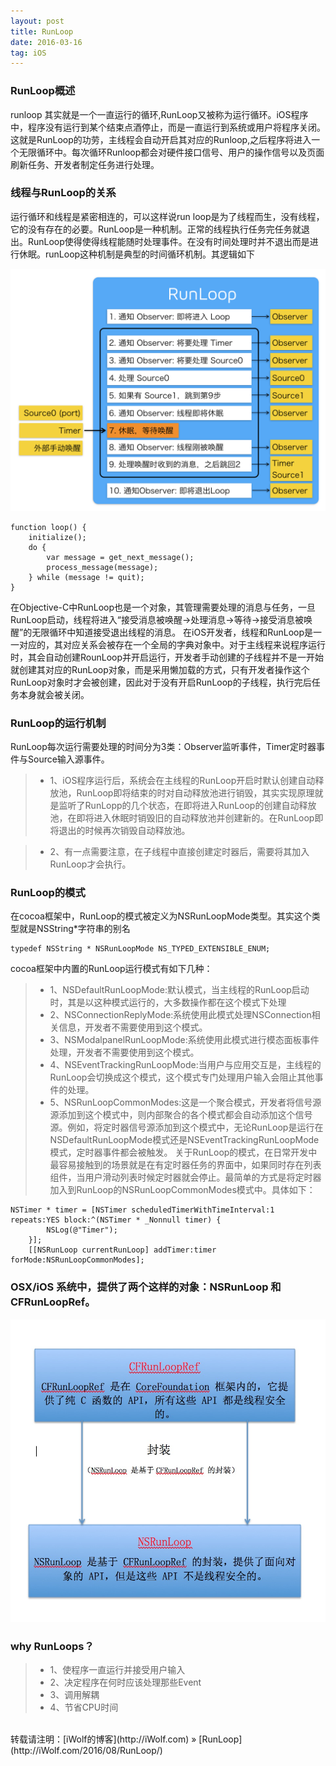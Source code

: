 ```yaml
---
layout: post
title: RunLoop
date: 2016-03-16
tag: iOS
---
```

### RunLoop概述

runloop 其实就是一个一直运行的循环,RunLoop又被称为运行循环。iOS程序中，程序没有运行到某个结束点酒停止，而是一直运行到系统或用户将程序关闭。这就是RunLoop的功劳，主线程会自动开启其对应的Runloop,之后程序将进入一个无限循环中。每次循环Runloop都会对硬件接口信号、用户的操作信号以及页面刷新任务、开发者制定任务进行处理。

### 线程与RunLoop的关系

运行循环和线程是紧密相连的，可以这样说run loop是为了线程而生，没有线程，它的没有存在的必要。RunLoop是一种机制。正常的线程执行任务完任务就退出。RunLoop使得使得线程能随时处理事件。在没有时间处理时并不退出而是进行休眠。runLoop这种机制是典型的时间循环机制。其逻辑如下

<img src="/images/posts/RunLoop/RunLoop1.png" > 

```
function loop() {
    initialize();
    do {
        var message = get_next_message();
        process_message(message);
    } while (message != quit);
}
```

在Objective-C中RunLoop也是一个对象，其管理需要处理的消息与任务，一旦RunLoop启动，线程将进入“接受消息被唤醒->处理消息->等待->接受消息被唤醒”的无限循环中知道接受退出线程的消息。
在iOS开发者，线程和RunLoop是一一对应的，其对应关系会被存在一个全局的字典对象中。对于主线程来说程序运行时，其会自动创建RounLoop并开启运行，开发者手动创建的子线程并不是一开始就创建其对应的RunLoop对象，而是采用懒加载的方式，只有开发者操作这个RunLoop对象时才会被创建，因此对于没有开启RunLoop的子线程，执行完后任务本身就会被关闭。

### RunLoop的运行机制

RunLoop每次运行需要处理的时间分为3类：Observer监听事件，Timer定时器事件与Source输入源事件。

>* 1、iOS程序运行后，系统会在主线程的RunLoop开启时默认创建自动释放池，RunLoop即将结束的时对自动释放池进行销毁，其实实现原理就是监听了RunLopp的几个状态，在即将进入RunLoop的创建自动释放池，在即将进入休眠时销毁旧的自动释放池并创建新的。在RunLoop即将退出的时候再次销毁自动释放池。

>* 2、有一点需要注意，在子线程中直接创建定时器后，需要将其加入RunLoop才会执行。

### RunLoop的模式

在cocoa框架中，RunLoop的模式被定义为NSRunLoopMode类型。其实这个类型就是NSString*字符串的别名
```
typedef NSString * NSRunLoopMode NS_TYPED_EXTENSIBLE_ENUM;
```
cocoa框架中内置的RunLoop运行模式有如下几种：
>* 1、NSDefaultRunLoopMode:默认模式，当主线程的RunLoop启动时，其是以这种模式运行的，大多数操作都在这个模式下处理
>* 2、NSConnectionReplyMode:系统使用此模式处理NSConnection相关信息，开发者不需要使用到这个模式。
>* 3、NSModalpanelRunLoopMode:系统使用此模式进行模态面板事件处理，开发者不需要使用到这个模式。
>* 4、NSEventTrackingRunLoopMode:当用户与应用交互是，主线程的RunLoop会切换成这个模式，这个模式专门处理用户输入会阻止其他事件的处理。
>* 5、NSRunLoopCommonModes:这是一个聚合模式，开发者将信号源源添加到这个模式中，则内部聚合的各个模式都会自动添加这个信号源。例如，将定时器信号源添加到这个模式中，无论RunLoop是运行在NSDefaultRunLoopMode模式还是NSEventTrackingRunLoopMode模式，定时器事件都会被触发。
关于RunLoop的模式，在日常开发中最容易接触到的场景就是在有定时器任务的界面中，如果同时存在列表组件，当用户滑动列表时候定时器就会停止。最简单的方式是将定时器加入到RunLoop的NSRunLoopCommonModes模式中。具体如下：

```
NSTimer * timer = [NSTimer scheduledTimerWithTimeInterval:1 repeats:YES block:^(NSTimer * _Nonnull timer) {
        NSLog(@"Timer");
    }];
    [[NSRunLoop currentRunLoop] addTimer:timer forMode:NSRunLoopCommonModes];
```
### OSX/iOS 系统中，提供了两个这样的对象：NSRunLoop 和 CFRunLoopRef。

<img src="/images/posts/RunLoop/RunLoop2.png" > 

### why RunLoops？

>* 1、使程序一直运行并接受用户输入
>* 2、决定程序在何时应该处理那些Event
>* 3、调用解耦
>* 4、节省CPU时间

<br>
转载请注明：[iWolf的博客](http://iWolf.com) » [RunLoop](http://iWolf.com/2016/08/RunLoop/)  


